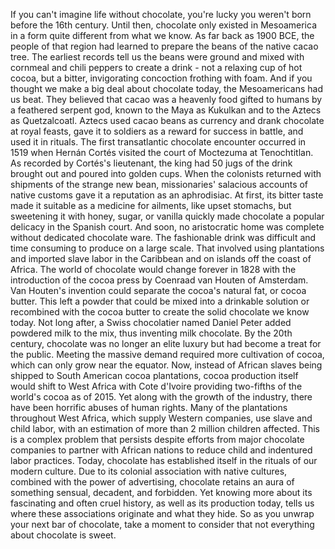 
If you can&#39;t imagine
life without chocolate,
you&#39;re lucky you weren&#39;t born before
the 16th century.
Until then, chocolate only existed
in Mesoamerica
in a form quite different 
from what we know.
As far back as 1900 BCE,
the people of that region had learned
to prepare the beans
of the native cacao tree.
The earliest records tell us the beans
were ground
and mixed with cornmeal
and chili peppers
to create a drink -
not a relaxing cup of hot cocoa,
but a bitter, invigorating concoction
frothing with foam.
And if you thought we make
a big deal about chocolate today,
the Mesoamericans had us beat.
They believed that cacao
was a heavenly food
gifted to humans
by a feathered serpent god,
known to the Maya as Kukulkan
and to the Aztecs as Quetzalcoatl.
Aztecs used cacao beans as currency
and drank chocolate at royal feasts,
gave it to soldiers as a reward
for success in battle,
and used it in rituals.
The first transatlantic
chocolate encounter occurred in 1519
when Hernán Cortés visited
the court of Moctezuma
at Tenochtitlan.
As recorded by Cortés&#39;s lieutenant,
the king had 50 jugs of the drink
brought out and poured into golden cups.
When the colonists returned with shipments
of the strange new bean,
missionaries&#39; salacious accounts
of native customs
gave it a reputation as an aphrodisiac.
At first, its bitter taste made it
suitable as a medicine for ailments,
like upset stomachs,
but sweetening it with honey,
sugar, or vanilla
quickly made chocolate a popular delicacy
in the Spanish court.
And soon, no aristocratic home was
complete without dedicated chocolate ware.
The fashionable drink was difficult
and time consuming to produce
on a large scale.
That involved using plantations
and imported slave labor
in the Caribbean and 
on islands off the coast of Africa.
The world of chocolate would change
forever in 1828
with the introduction of the cocoa press
by Coenraad van Houten of Amsterdam.
Van Houten&#39;s invention could separate
the cocoa&#39;s natural fat, or cocoa butter.
This left a powder that could be mixed
into a drinkable solution
or recombined with the cocoa butter
to create the solid chocolate
we know today.
Not long after, a Swiss chocolatier
named Daniel Peter
added powdered milk to the mix,
thus inventing milk chocolate.
By the 20th century, chocolate
was no longer an elite luxury
but had become a treat for the public.
Meeting the massive demand required
more cultivation of cocoa,
which can only grow near the equator.
Now, instead of African slaves 
being shipped
to South American cocoa plantations,
cocoa production itself would shift
to West Africa
with Cote d&#39;Ivoire providing two-fifths
of the world&#39;s cocoa as of 2015.
Yet along with the growth
of the industry,
there have been horrific abuses
of human rights.
Many of the plantations throughout
West Africa,
which supply Western companies,
use slave and child labor,
with an estimation of more than
2 million children affected.
This is a complex problem
that persists
despite efforts from major chocolate
companies to partner with African nations
to reduce child 
and indentured labor practices.
Today, chocolate has established itself
in the rituals of our modern culture.
Due to its colonial association with
native cultures,
combined with the power of advertising,
chocolate retains an aura
of something sensual,
decadent,
and forbidden.
Yet knowing more about its fascinating
and often cruel history,
as well as its production today,
tells us where 
these associations originate
and what they hide.
So as you unwrap 
your next bar of chocolate,
take a moment to consider that
not everything about chocolate is sweet.
